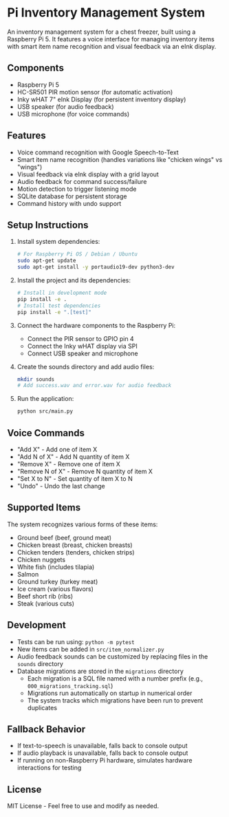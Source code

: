 # Pi Inventory Management System

An inventory management system for a chest freezer, built using a Raspberry Pi 5. It features a voice interface for managing inventory items with smart item name recognition and visual feedback via an eInk display.

## Components
- Raspberry Pi 5
- HC-SR501 PIR motion sensor (for automatic activation)
- Inky wHAT 7" eInk Display (for persistent inventory display)
- USB speaker (for audio feedback)
- USB microphone (for voice commands)

## Features
- Voice command recognition with Google Speech-to-Text
- Smart item name recognition (handles variations like "chicken wings" vs "wings")
- Visual feedback via eInk display with a grid layout
- Audio feedback for command success/failure
- Motion detection to trigger listening mode
- SQLite database for persistent storage
- Command history with undo support

## Setup Instructions

1. Install system dependencies:
   ```bash
   # For Raspberry Pi OS / Debian / Ubuntu
   sudo apt-get update
   sudo apt-get install -y portaudio19-dev python3-dev
   ```

2. Install the project and its dependencies:
   ```bash
   # Install in development mode
   pip install -e .
   # Install test dependencies
   pip install -e ".[test]"
   ```

3. Connect the hardware components to the Raspberry Pi:
   - Connect the PIR sensor to GPIO pin 4
   - Connect the Inky wHAT display via SPI
   - Connect USB speaker and microphone

4. Create the sounds directory and add audio files:
   ```bash
   mkdir sounds
   # Add success.wav and error.wav for audio feedback
   ```

5. Run the application:
   ```bash
   python src/main.py
   ```

## Voice Commands
- "Add X" - Add one of item X
- "Add N of X" - Add N quantity of item X
- "Remove X" - Remove one of item X
- "Remove N of X" - Remove N quantity of item X
- "Set X to N" - Set quantity of item X to N
- "Undo" - Undo the last change

## Supported Items
The system recognizes various forms of these items:
- Ground beef (beef, ground meat)
- Chicken breast (breast, chicken breasts)
- Chicken tenders (tenders, chicken strips)
- Chicken nuggets
- White fish (includes tilapia)
- Salmon
- Ground turkey (turkey meat)
- Ice cream (various flavors)
- Beef short rib (ribs)
- Steak (various cuts)

## Development
- Tests can be run using: `python -m pytest`
- New items can be added in `src/item_normalizer.py`
- Audio feedback sounds can be customized by replacing files in the `sounds` directory
- Database migrations are stored in the `migrations` directory
  - Each migration is a SQL file named with a number prefix (e.g., `000_migrations_tracking.sql`)
  - Migrations run automatically on startup in numerical order
  - The system tracks which migrations have been run to prevent duplicates

## Fallback Behavior
- If text-to-speech is unavailable, falls back to console output
- If audio playback is unavailable, falls back to console output
- If running on non-Raspberry Pi hardware, simulates hardware interactions for testing

## License
MIT License - Feel free to use and modify as needed.
